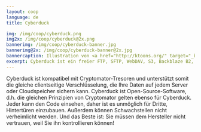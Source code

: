 ```yaml
---
layout: coop
language: de
title: Cyberduck

img: /img/coop/cyberduck.png
img2x: /img/coop/cyberduck@2x.png
bannerimg: /img/coop/cyberduck-banner.jpg
bannerimg@2x: /img/coop/cyberduck-banner@2x.jpg
bannercaption: Illustration von <a href="http://ktoons.org/" target="_blank">Katharina Hagemann</a>
excerpt: Cyberduck ist ein freier FTP, SFTP, WebDAV, S3, Backblaze B2, Azure & OpenStack Swift Browser für Mac und Windows.
---
```

Cyberduck ist kompatibel mit Cryptomator-Tresoren und unterstützt somit die gleiche clientseitige Verschlüsselung, die Ihre Daten auf jedem Server oder Cloudspeicher sichern kann. Cyberduck ist Open-Source-Software, d.h. die gleichen Prinzipien von Cryptomator gelten ebenso für Cyberduck. Jeder kann den Code einsehen, daher ist es unmöglich für Dritte, Hintertüren einzubauen. Außerdem können Schwachstellen nicht verheimlicht werden. Und das Beste ist: Sie müssen dem Hersteller nicht vertrauen, weil Sie ihn kontrollieren können!
